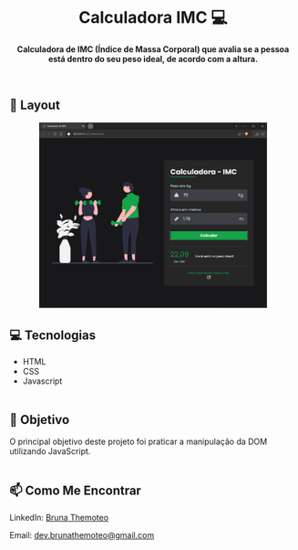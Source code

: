 <h1 align="center" style="font-weight: bold;">Calculadora IMC 💻</h1>

<p align="center">
    <b>Calculadora de IMC (Índice de Massa Corporal) que avalia se a pessoa está dentro do seu peso ideal, de acordo com a altura.</b>
</p><br>

<h2 id="layout">🎨 Layout</h2>

<p align="center">
    <img src="./assets/images/calculadora-imc.png" alt="Image Example" width="400px">
</p>

<h2 id="technologies">💻 Tecnologias</h2>

- HTML
- CSS
- Javascript
<br><br>

<h2 id="started">🚀 Objetivo</h2>

O principal objetivo deste projeto foi praticar a manipulação da DOM utilizando JavaScript.<br><br>

<h2>📫 Como Me Encontrar</h2>

LinkedIn: [Bruna Themoteo](https://www.linkedin.com/in/brunathemoteo/)

Email: dev.brunathemoteo@gmail.com

